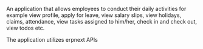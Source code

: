 An application that allows employees to conduct their daily activities for example view profile, apply for leave, view salary slips, view holidays, claims, attendance, view tasks assigned to him/her, check in and check out, view todos etc.

The application utilizes erpnext APIs
